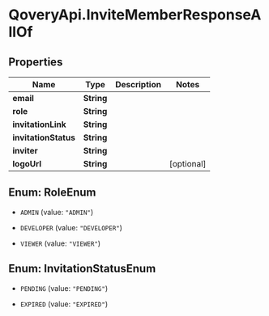 # QoveryApi.InviteMemberResponseAllOf

## Properties

Name | Type | Description | Notes
------------ | ------------- | ------------- | -------------
**email** | **String** |  | 
**role** | **String** |  | 
**invitationLink** | **String** |  | 
**invitationStatus** | **String** |  | 
**inviter** | **String** |  | 
**logoUrl** | **String** |  | [optional] 



## Enum: RoleEnum


* `ADMIN` (value: `"ADMIN"`)

* `DEVELOPER` (value: `"DEVELOPER"`)

* `VIEWER` (value: `"VIEWER"`)





## Enum: InvitationStatusEnum


* `PENDING` (value: `"PENDING"`)

* `EXPIRED` (value: `"EXPIRED"`)




